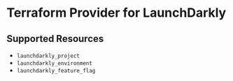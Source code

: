 # Terraform Provider for LaunchDarkly

## Supported Resources

- `launchdarkly_project`
- `launchdarkly_environment`
- `launchdarkly_feature_flag`
